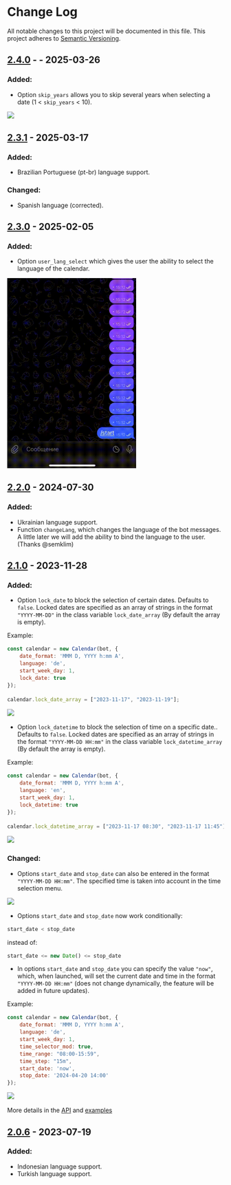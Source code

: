 
# Change Log

All notable changes to this project will be documented in this file.
This project adheres to [Semantic Versioning](http://semver.org/).

## [2.4.0](https://github.com/VDS13/telegram-inline-calendar/compare/2.3.1...2.4.0) - - 2025-03-26

### Added:

* Option `skip_years` allows you to skip several years when selecting a date (1 < `skip_years` < 10).

<div align="left">
<img src="https://github.com/VDS13/telegram-inline-calendar/blob/main/img/ex9.gif" width="300"/>
</div>

## [2.3.1](https://github.com/VDS13/telegram-inline-calendar/compare/2.3.0...2.3.1) - 2025-03-17

### Added:

* Brazilian Portuguese (pt-br) language support.

### Changed:

* Spanish language (corrected).

## [2.3.0](https://github.com/VDS13/telegram-inline-calendar/compare/2.2.0...2.3.0) - 2025-02-05

### Added:

* Option `user_lang_select` which gives the user the ability to select the language of the calendar.

<div align="left">
<img src="https://github.com/VDS13/telegram-inline-calendar/blob/main/img/ex8.gif" width="300"/>
</div>

## [2.2.0](https://github.com/VDS13/telegram-inline-calendar/compare/2.1.0...2.2.0) - 2024-07-30

### Added:

* Ukrainian language support.
* Function `changeLang`, which changes the language of the bot messages. A little later we will add the ability to bind the language to the user.
(Thanks @semklim)

## [2.1.0](https://github.com/VDS13/telegram-inline-calendar/compare/2.0.6...2.1.0) - 2023-11-28

### Added:

* Option `lock_date` to block the selection of certain dates. Defaults to `false`.
Locked dates are specified as an array of strings in the format `"YYYY-MM-DD"` in the class variable `lock_date_array` (By default the array is empty).

Example:

```js
const calendar = new Calendar(bot, {
    date_format: 'MMM D, YYYY h:mm A',
    language: 'de',
    start_week_day: 1,
    lock_date: true
});

calendar.lock_date_array = ["2023-11-17", "2023-11-19"];
```
<div align="left">
<img src="https://github.com/VDS13/telegram-inline-calendar/blob/main/img/ex4.PNG" width="200"/>
</div>

* Option `lock_datetime` to block the selection of time on a specific date.. Defaults to `false`.
Locked dates are specified as an array of strings in the format `"YYYY-MM-DD HH:mm"` in the class variable `lock_datetime_array` (By default the array is empty).

Example:

```js
const calendar = new Calendar(bot, {
    date_format: 'MMM D, YYYY h:mm A',
    language: 'en',
    start_week_day: 1,
    lock_datetime: true
});

calendar.lock_datetime_array = ["2023-11-17 08:30", "2023-11-17 11:45"];
```
<div align="left">
<img src="https://github.com/VDS13/telegram-inline-calendar/blob/main/img/ex5.PNG" width="200"/>
</div>

### Changed:

* Options `start_date` and `stop_date` can also be entered in the format `"YYYY-MM-DD HH:mm"`. The specified time is taken into account in the time selection menu.
<div align="left">
<img src="https://github.com/VDS13/telegram-inline-calendar/blob/main/img/demo4.gif" width="300"/>
</div>

* Options `start_date` and `stop_date` now work conditionally:
```js
start_date < stop_date
```
instead of:
```js
start_date <= new Date() <= stop_date
```

* In options `start_date` and `stop_date` you can specify the value `"now"`, which, when launched, will set the current date and time in the format `"YYYY-MM-DD HH:mm"` (does not change dynamically, the feature will be added in future updates).

Example:

```js
const calendar = new Calendar(bot, {
    date_format: 'MMM D, YYYY h:mm A',
    language: 'de',
    start_week_day: 1,
    time_selector_mod: true,
    time_range: "08:00-15:59",
    time_step: "15m",
    start_date: 'now',
    stop_date: '2024-04-20 14:00'
});
```
<div align="left">
<img src="https://github.com/VDS13/telegram-inline-calendar/blob/main/img/ex6.PNG" width="200"/>
</div>

More details in the [API](https://github.com/VDS13/telegram-inline-calendar/blob/main/v2.x/API.md) and [examples](https://github.com/VDS13/telegram-inline-calendar/blob/main/v2.x/EXAMPLES.md)


## [2.0.6](https://github.com/VDS13/telegram-inline-calendar/compare/2.0.3...2.0.6) - 2023-07-19

### Added:

* Indonesian language support.
* Turkish language support.
